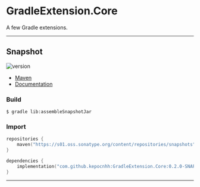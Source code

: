 # GradleExtension.Core
A few Gradle extensions.

---

## Snapshot

![version](https://img.shields.io/static/v1?label=version&message=0.2.0-SNAPSHOT&labelColor=212121&color=2962ff&style=flat)

- [Maven](https://s01.oss.sonatype.org/content/repositories/snapshots/com/github/kepocnhh/GradleExtension.Core/0.2.0-SNAPSHOT)
- [Documentation](https://StanleyProjects.github.io/GradleExtension.Core/doc/0.2.0-SNAPSHOT)

### Build
```
$ gradle lib:assembleSnapshotJar
```

### Import
```kotlin
repositories {
    maven("https://s01.oss.sonatype.org/content/repositories/snapshots")
}

dependencies {
    implementation("com.github.kepocnhh:GradleExtension.Core:0.2.0-SNAPSHOT")
}
```

---
